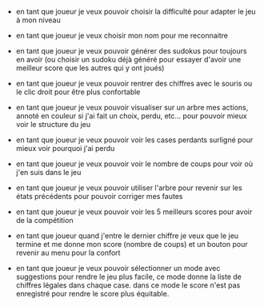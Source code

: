 - en tant que joueur je veux pouvoir choisir la difficulté pour adapter le jeu à mon niveau

- en tant que joueur je veux choisir mon nom pour me reconnaitre

- en tant que joueur je veux pouvoir générer des sudokus pour toujours en avoir (ou choisir un sudoku déjà généré pour essayer d'avoir une meilleur score que les autres qui y ont joués)

- en tant que joueur je veux pouvoir rentrer des chiffres avec le souris ou le clic droit pour être plus confortable

- en tant que joueur je veux pouvoir visualiser sur un arbre mes actions, annoté en couleur si j'ai fait un choix, perdu, etc... pour pouvoir mieux voir le structure du jeu

- en tant que joueur je veux pouvoir voir les cases perdants surligné pour mieux voir pourquoi j'ai perdu

- en tant que joueur je veux pouvoir voir le nombre de coups pour voir où j'en suis dans le jeu

- en tant que joueur je veux pouvoir utiliser l'arbre pour revenir sur les états précédents pour pouvoir corriger mes fautes

- en tant que joueur je veux pouvoir voir les 5 meilleurs scores pour avoir de la compétition

- en tant que joueur quand j'entre le dernier chiffre je veux que le jeu termine et me donne mon score (nombre de coups) et un bouton pour revenir au menu pour la confort

- en tant que joueur je veux pouvoir sélectionner un mode avec suggestions pour rendre le jeu plus facile, ce mode donne la liste de chiffres légales dans chaque case. dans ce mode le score n'est pas enregistré pour rendre le score plus équitable.

